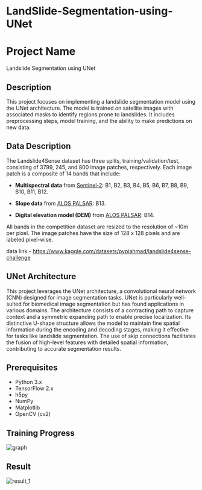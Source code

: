 # LandSlide-Segmentation-using-UNet

# Project Name

Landslide Segmentation using UNet

## Description

This project focuses on implementing a landslide segmentation model using the UNet architecture. The model is trained on satellite images with associated masks to identify regions prone to landslides. It includes preprocessing steps, model training, and the ability to make predictions on new data.

## Data Description

The Landslide4Sense dataset has three splits, training/validation/test, consisting of 3799, 245, and 800 image patches, respectively. Each image patch is a composite of 14 bands that include:

- **Multispectral data** from [Sentinel-2](https://sentinel.esa.int/web/sentinel/missions/sentinel-2): B1, B2, B3, B4, B5, B6, B7, B8, B9, B10, B11, B12.

- **Slope data** from [ALOS PALSAR](https://www.usgs.gov/centers/eros/science/usgs-eros-archive-radar-alos-palsar-radar-processing-system): B13.

- **Digital elevation model (DEM)** from [ALOS PALSAR](https://www.usgs.gov/centers/eros/science/usgs-eros-archive-radar-alos-palsar-radar-processing-system): B14.

All bands in the competition dataset are resized to the resolution of ~10m per pixel. The image patches have the size of 128 x 128 pixels and are labeled pixel-wise.

data link:- https://www.kaggle.com/datasets/pypiahmad/landslide4sense-challenge

## UNet Architecture

This project leverages the UNet architecture, a convolutional neural network (CNN) designed for image segmentation tasks. UNet is particularly well-suited for biomedical image segmentation but has found applications in various domains. The architecture consists of a contracting path to capture context and a symmetric expanding path to enable precise localization. Its distinctive U-shape structure allows the model to maintain fine spatial information during the encoding and decoding stages, making it effective for tasks like landslide segmentation. The use of skip connections facilitates the fusion of high-level features with detailed spatial information, contributing to accurate segmentation results.


## Prerequisites

- Python 3.x
- TensorFlow 2.x
- h5py
- NumPy
- Matplotlib
- OpenCV (cv2)

## Training Progress
![graph](https://github.com/YugantGotmare/LandSlide-Segmentation-using-UNet/assets/101650315/abe467b0-b917-40b8-bb23-0039c0c42fb3)

## Result



![result_1](https://github.com/YugantGotmare/LandSlide-Segmentation-using-UNet/assets/101650315/2eec690d-470b-4a40-a687-f39a2dcbc457)



